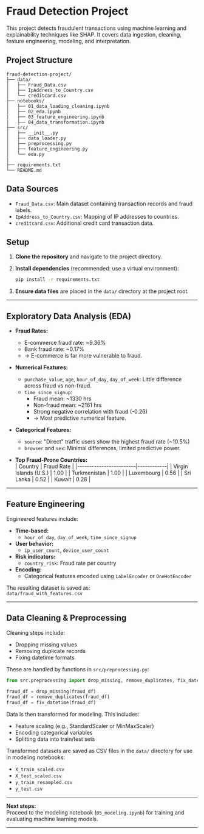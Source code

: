 # Fraud Detection Project

This project detects fraudulent transactions using machine learning and explainability techniques like SHAP. It covers data ingestion, cleaning, feature engineering, modeling, and interpretation.


## Project Structure

```
fraud-detection-project/
├── data/
│   ├── Fraud_Data.csv
│   ├── IpAddress_to_Country.csv
│   └── creditcard.csv
├── notebooks/
│   ├── 01_data_loading_cleaning.ipynb
│   ├── 02_eda.ipynb
|   ├── 03_feature_engineering.ipynb
|   ├── 04_data_transformation.ipynb
├── src/
│   ├── __init__.py
│   ├── data_loader.py
│   ├── preprocessing.py
│   ├── feature_engineering.py
│   └── eda.py
|
├── requirements.txt
└── README.md
```

## Data Sources

- `Fraud_Data.csv`: Main dataset containing transaction records and fraud labels.
- `IpAddress_to_Country.csv`: Mapping of IP addresses to countries.
- `creditcard.csv`: Additional credit card transaction data.

## Setup

1. **Clone the repository** and navigate to the project directory.
2. **Install dependencies** (recommended: use a virtual environment):

    ```bash
    pip install -r requirements.txt
    ```

3. **Ensure data files** are placed in the `data/` directory at the project root.

---

## Exploratory Data Analysis (EDA)

- **Fraud Rates:**  
  - E-commerce fraud rate: ~9.36%  
  - Bank fraud rate: ~0.17%  
  - → E-commerce is far more vulnerable to fraud.

- **Numerical Features:**  
  - `purchase_value`, `age`, `hour_of_day`, `day_of_week`: Little difference across fraud vs non-fraud.
  - `time_since_signup`:  
    - Fraud mean: ~1330 hrs  
    - Non-fraud mean: ~2161 hrs  
    - Strong negative correlation with fraud (-0.26)  
    - → Most predictive numerical feature.

- **Categorical Features:**  
  - `source`: "Direct" traffic users show the highest fraud rate (~10.5%)
  - `browser` and `sex`: Minimal differences, limited predictive power.

- **Top Fraud-Prone Countries:**  
  | Country                | Fraud Rate |
  |------------------------|------------|
  | Virgin Islands (U.S.)  | 1.00       |
  | Turkmenistan           | 1.00       |
  | Luxembourg             | 0.56       |
  | Sri Lanka              | 0.52       |
  | Kuwait                 | 0.28       |

---

## Feature Engineering

Engineered features include:

- **Time-based:**  
  - `hour_of_day`, `day_of_week`, `time_since_signup`
- **User behavior:**  
  - `ip_user_count`, `device_user_count`
- **Risk indicators:**  
  - `country_risk`: Fraud rate per country
- **Encoding:**  
  - Categorical features encoded using `LabelEncoder` or `OneHotEncoder`

The resulting dataset is saved as:  
`data/fraud_with_features.csv`

---

## Data Cleaning & Preprocessing

Cleaning steps include:

- Dropping missing values
- Removing duplicate records
- Fixing datetime formats

These are handled by functions in `src/preprocessing.py`:

```python
from src.preprocessing import drop_missing, remove_duplicates, fix_datetime

fraud_df = drop_missing(fraud_df)
fraud_df = remove_duplicates(fraud_df)
fraud_df = fix_datetime(fraud_df)
```

Data is then transformed for modeling. This includes:

- Feature scaling (e.g., StandardScaler or MinMaxScaler)
- Encoding categorical variables
- Splitting data into train/test sets

Transformed datasets are saved as CSV files in the `data/` directory for use in modeling notebooks:

- `X_train_scaled.csv`
- `X_test_scaled.csv`
- `y_train_resampled.csv`
- `y_test.csv`

---

**Next steps:**  
Proceed to the modeling notebook (`05_modeling.ipynb`) for training and evaluating machine learning models.

---
